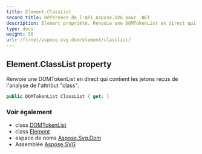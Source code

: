 ```yaml
---
title: Element.ClassList
second_title: Référence de l'API Aspose.SVG pour .NET
description: Element propriété. Renvoie une DOMTokenList en direct qui contient les jetons reçus de lanalyse de lattribut class.
type: docs
weight: 50
url: /fr/net/aspose.svg.dom/element/classlist/
---
```

## Element.ClassList property

Renvoie une DOMTokenList en direct qui contient les jetons reçus de l'analyse de l'attribut "class".

```csharp
public DOMTokenList ClassList { get; }
```

### Voir également

* class [DOMTokenList](../../../aspose.svg.collections/domtokenlist/)
* class [Element](../)
* espace de noms [Aspose.Svg.Dom](../../element/)
* Assemblée [Aspose.SVG](../../../)



